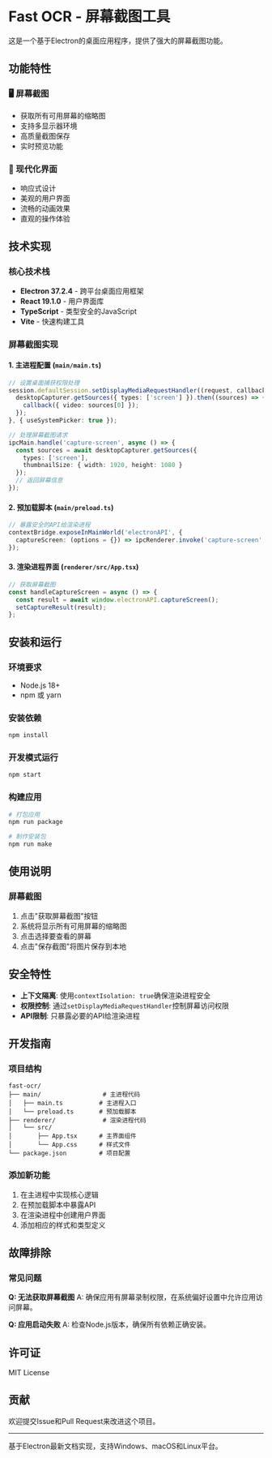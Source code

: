 # Fast OCR - 屏幕截图工具

这是一个基于Electron的桌面应用程序，提供了强大的屏幕截图功能。

## 功能特性

### 🖥️ 屏幕截图
- 获取所有可用屏幕的缩略图
- 支持多显示器环境
- 高质量截图保存
- 实时预览功能

### 🎨 现代化界面
- 响应式设计
- 美观的用户界面
- 流畅的动画效果
- 直观的操作体验

## 技术实现

### 核心技术栈
- **Electron 37.2.4** - 跨平台桌面应用框架
- **React 19.1.0** - 用户界面库
- **TypeScript** - 类型安全的JavaScript
- **Vite** - 快速构建工具

### 屏幕截图实现

#### 1. 主进程配置 (`main/main.ts`)
```typescript
// 设置桌面捕获权限处理
session.defaultSession.setDisplayMediaRequestHandler((request, callback) => {
  desktopCapturer.getSources({ types: ['screen'] }).then((sources) => {
    callback({ video: sources[0] });
  });
}, { useSystemPicker: true });

// 处理屏幕截图请求
ipcMain.handle('capture-screen', async () => {
  const sources = await desktopCapturer.getSources({ 
    types: ['screen'],
    thumbnailSize: { width: 1920, height: 1080 }
  });
  // 返回屏幕信息
});
```

#### 2. 预加载脚本 (`main/preload.ts`)
```typescript
// 暴露安全的API给渲染进程
contextBridge.exposeInMainWorld('electronAPI', {
  captureScreen: (options = {}) => ipcRenderer.invoke('capture-screen', options)
});
```

#### 3. 渲染进程界面 (`renderer/src/App.tsx`)
```typescript
// 获取屏幕截图
const handleCaptureScreen = async () => {
  const result = await window.electronAPI.captureScreen();
  setCaptureResult(result);
};
```

## 安装和运行

### 环境要求
- Node.js 18+
- npm 或 yarn

### 安装依赖
```bash
npm install
```

### 开发模式运行
```bash
npm start
```

### 构建应用
```bash
# 打包应用
npm run package

# 制作安装包
npm run make
```

## 使用说明

### 屏幕截图
1. 点击"获取屏幕截图"按钮
2. 系统将显示所有可用屏幕的缩略图
3. 点击选择要查看的屏幕
4. 点击"保存截图"将图片保存到本地

## 安全特性

- **上下文隔离**: 使用`contextIsolation: true`确保渲染进程安全
- **权限控制**: 通过`setDisplayMediaRequestHandler`控制屏幕访问权限
- **API限制**: 只暴露必要的API给渲染进程

## 开发指南

### 项目结构
```
fast-ocr/
├── main/                 # 主进程代码
│   ├── main.ts          # 主进程入口
│   └── preload.ts       # 预加载脚本
├── renderer/             # 渲染进程代码
│   └── src/
│       ├── App.tsx      # 主界面组件
│       └── App.css      # 样式文件
└── package.json         # 项目配置
```

### 添加新功能
1. 在主进程中实现核心逻辑
2. 在预加载脚本中暴露API
3. 在渲染进程中创建用户界面
4. 添加相应的样式和类型定义

## 故障排除

### 常见问题

**Q: 无法获取屏幕截图**
A: 确保应用有屏幕录制权限，在系统偏好设置中允许应用访问屏幕。

**Q: 应用启动失败**
A: 检查Node.js版本，确保所有依赖正确安装。

## 许可证

MIT License

## 贡献

欢迎提交Issue和Pull Request来改进这个项目。

---

基于Electron最新文档实现，支持Windows、macOS和Linux平台。 